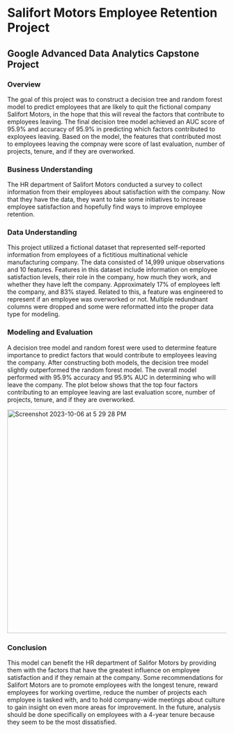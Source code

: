 # Salifort Motors Employee Retention Project
## Google Advanced Data Analytics Capstone Project
### Overview
The goal of this project was to construct a decision tree and random forest model to predict employees that are likely to quit the fictional company Salifort Motors, in the hope that this will reveal the factors that contribute to employees leaving. The final decision tree model achieved an AUC score of 95.9% and accuracy of 95.9% in predicting which factors contributed to exployees leaving. Based on the model, the features that contributed most to employees leaving the compnay were score of last evaluation, number of projects, tenure, and if they are overworked.
### Business Understanding
The HR department of Salifort Motors conducted a survey to collect information from their employees about satisfaction with the company. Now that they have the data, they want to take some initiatives to increase employee satisfaction and hopefully find ways to improve employee retention.
### Data Understanding
This project utilized a fictional dataset that represented self-reported information from employees of a fictitious multinational vehicle manufacturing company. The data consisted of 14,999 unique observations and 10 features. Features in this dataset include information on employee satisfaction levels, their role in the company, how much they work, and whether they have left the company. Approximately 17% of employees left the company, and 83% stayed. Related to this, a feature was engineered to represent if an employee was overworked or not. Multiple redundnant columns were dropped and some were reformatted into the proper data type for modeling.
### Modeling and Evaluation
A decision tree model and random forest were used to determine feature importance to predict factors that would contribute to employees leaving the company. After constructing both models, the decision tree model slightly outperformed the random forest model. The overall model performed with 95.9% accuracy and 95.9% AUC in determining who will leave the company. The plot below shows that the top four factors contributing to an employee leaving are last evaluation score, number of projects, tenure, and if they are overworked.

<img width="513" alt="Screenshot 2023-10-06 at 5 29 28 PM" src="https://github.com/allisonlmueller/salifort-motors/assets/147258601/929c5b0f-8e25-498d-b745-7302eeeb2ca1">

### Conclusion
This model can benefit the HR department of Salifor Motors by providing them with the factors that have the greatest influence on employee satisfaction and if they remain at the company. Some recommendations for Salifort Motors are to promote employees with the longest tenure, reward employees for working overtime, reduce the number of projects each employee is tasked with, and to hold company-wide meetings about culture to gain insight on even more areas for improvement. In the future, analysis should be done specifically on employees with a 4-year tenure because they seem to be the most dissatisfied.
